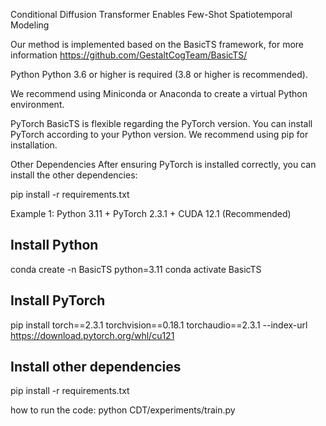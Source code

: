 Conditional Diffusion Transformer Enables Few-Shot Spatiotemporal Modeling

Our method is implemented based on the BasicTS framework, for more information https://github.com/GestaltCogTeam/BasicTS/

Python
Python 3.6 or higher is required (3.8 or higher is recommended).

We recommend using Miniconda or Anaconda to create a virtual Python environment.

PyTorch
BasicTS is flexible regarding the PyTorch version. You can install PyTorch according to your Python version. We recommend using pip for installation.

Other Dependencies
After ensuring PyTorch is installed correctly, you can install the other dependencies:

pip install -r requirements.txt

Example 1: Python 3.11 + PyTorch 2.3.1 + CUDA 12.1 (Recommended)
## Install Python
conda create -n BasicTS python=3.11
conda activate BasicTS
## Install PyTorch
pip install torch==2.3.1 torchvision==0.18.1 torchaudio==2.3.1 --index-url https://download.pytorch.org/whl/cu121
## Install other dependencies
pip install -r requirements.txt

how to run the code:
python CDT/experiments/train.py

